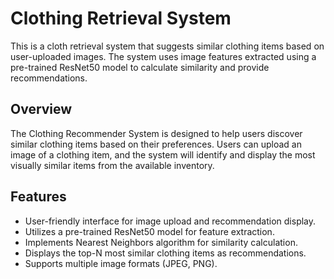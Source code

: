 # Clothing Retrieval System

This is a cloth retrieval system that suggests similar clothing items based on user-uploaded images. The system uses image features extracted using a pre-trained ResNet50 model to calculate similarity and provide recommendations.

## Overview

The Clothing Recommender System is designed to help users discover similar clothing items based on their preferences. Users can upload an image of a clothing item, and the system will identify and display the most visually similar items from the available inventory.

## Features

- User-friendly interface for image upload and recommendation display.
- Utilizes a pre-trained ResNet50 model for feature extraction.
- Implements Nearest Neighbors algorithm for similarity calculation.
- Displays the top-N most similar clothing items as recommendations.
- Supports multiple image formats (JPEG, PNG).
